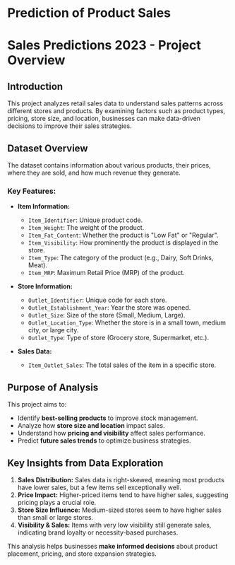 # Prediction of Product Sales
# Sales Predictions 2023 - Project Overview

## Introduction
This project analyzes retail sales data to understand sales patterns across different stores and products. By examining factors such as product types, pricing, store size, and location, businesses can make data-driven decisions to improve their sales strategies.

## Dataset Overview
The dataset contains information about various products, their prices, where they are sold, and how much revenue they generate.

### Key Features:
- **Item Information:**
  - `Item_Identifier`: Unique product code.
  - `Item_Weight`: The weight of the product.
  - `Item_Fat_Content`: Whether the product is "Low Fat" or "Regular".
  - `Item_Visibility`: How prominently the product is displayed in the store.
  - `Item_Type`: The category of the product (e.g., Dairy, Soft Drinks, Meat).
  - `Item_MRP`: Maximum Retail Price (MRP) of the product.

- **Store Information:**
  - `Outlet_Identifier`: Unique code for each store.
  - `Outlet_Establishment_Year`: Year the store was opened.
  - `Outlet_Size`: Size of the store (Small, Medium, Large).
  - `Outlet_Location_Type`: Whether the store is in a small town, medium city, or large city.
  - `Outlet_Type`: Type of store (Grocery store, Supermarket, etc.).

- **Sales Data:**
  - `Item_Outlet_Sales`: The total sales of the item in a specific store.

## Purpose of Analysis
This project aims to:
- Identify **best-selling products** to improve stock management.
- Analyze how **store size and location** impact sales.
- Understand how **pricing and visibility** affect sales performance.
- Predict **future sales trends** to optimize business strategies.

## Key Insights from Data Exploration
1. **Sales Distribution:** Sales data is right-skewed, meaning most products have lower sales, but a few items sell exceptionally well.
2. **Price Impact:** Higher-priced items tend to have higher sales, suggesting pricing plays a crucial role.
3. **Store Size Influence:** Medium-sized stores seem to have higher sales than small or large stores.
4. **Visibility & Sales:** Items with very low visibility still generate sales, indicating brand loyalty or necessity-based purchases.

This analysis helps businesses **make informed decisions** about product placement, pricing, and store expansion strategies.



